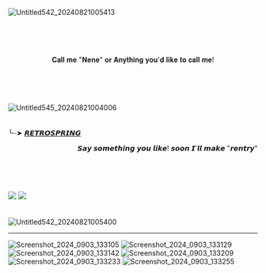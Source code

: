 ![Untitled542_20240821005413](https://github.com/user-attachments/assets/c4d61e05-e6f0-46e5-92e4-87feb03c8599)

<br/><br/><br/>
<p align="center">
𝐂𝐚𝐥𝐥 𝐦𝐞 "𝐍𝐞𝐧𝐞" 𝐨𝐫 𝐀𝐧𝐲𝐭𝐡𝐢𝐧𝐠 𝐲𝐨𝐮'𝐝 𝐥𝐢𝐤𝐞 𝐭𝐨 𝐜𝐚𝐥𝐥 𝐦𝐞! 
</p>
<br/><br/><br/>

![Untitled545_20240821004006](https://github.com/user-attachments/assets/f4804e01-b3e9-4e40-995e-de25a7711d22)
<br/><br/><br/>
╰┈➤ [𝙍𝙀𝙏𝙍𝙊𝙎𝙋𝙍𝙄𝙉𝙂](https://retrospring.net/@Kusanasgi) <p align="right">
𝙎𝙖𝙮 𝙨𝙤𝙢𝙚𝙩𝙝𝙞𝙣𝙜 𝙮𝙤𝙪 𝙡𝙞𝙠𝙚! 𝙨𝙤𝙤𝙣 𝙄'𝙡𝙡 𝙢𝙖𝙠𝙚 "𝙧𝙚𝙣𝙩𝙧𝙮" 
</p>
<br/><br/><br/>

![](https://komarev.com/ghpvc/KusanaArts&color=ccc0e8)
![](https://komarev.com/ghpvc/?username=KusanaArts&label=𝐖𝐞𝐥𝐜𝐨𝐦𝐞!&color=87cefa)
<br/><br/><br/>
![Untitled542_20240821005400](https://github.com/user-attachments/assets/923b56ce-8048-401c-bcf1-2826ff3295db)

------------------

![Screenshot_2024_0903_133105](https://github.com/user-attachments/assets/429f276b-60e9-4910-9c60-24435557e0a7)
![Screenshot_2024_0903_133129](https://github.com/user-attachments/assets/c37d04c8-81e6-470b-ade3-a7c0784cb37c)
![Screenshot_2024_0903_133142](https://github.com/user-attachments/assets/66a2c0e0-4cc8-4741-828e-ffb795c0cb8c)
![Screenshot_2024_0903_133209](https://github.com/user-attachments/assets/3eb50253-948e-439f-b6fb-e1038bcd9a27)
![Screenshot_2024_0903_133233](https://github.com/user-attachments/assets/999f3aad-a60f-412c-986d-65ee7f0c6eb5)
![Screenshot_2024_0903_133255](https://github.com/user-attachments/assets/58fa665a-a50b-4bcc-a6ae-8531b1e8b866)
<br/><br/><br/>

